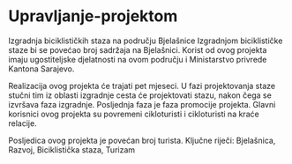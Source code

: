 # Upravljanje-projektom
Izgradnja biciklističkih staza na području Bjelašnice
Izgradnjom biciklističke staze bi se povećao broj sadržaja na Bjelašnici. Korist od ovog projekta 
imaju ugostiteljske djelatnosti na ovom području i Ministarstvo privrede Kantona Sarajevo. 

Realizacija ovog projekta će trajati pet mjeseci. U fazi projektovanja staze stučni tim iz oblasti 
izgradnje cesta će projektovati stazu, nakon čega se izvršava faza izgradnje. Posljednja faza je faza 
promocije projekta. Glavni korisnici ovog projekta su povremeni cikloturisti i cikloturisti na kraće 
relacije. 

Posljedica ovog projekta je povećan broj turista.
Ključne riječi: Bjelašnica, Razvoj, Biciklistička staza, Turizam
